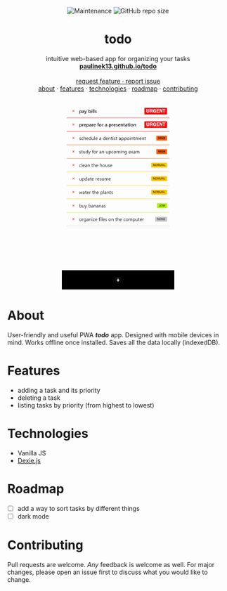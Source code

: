<p align="center">
<img alt="Maintenance" src="https://img.shields.io/maintenance/yes/2023?style=for-the-badge">
<img alt="GitHub repo size" src="https://img.shields.io/github/repo-size/paulinek13/todo?style=for-the-badge">
</p>

<h1 align="center"><strong>todo</strong></h1>

<p align="center">
intuitive web-based app for organizing your tasks
<br />
<a href="https://paulinek13.github.io/todo/"><strong>paulinek13.github.io/todo</strong></a>
<br />
<br />
<a href="https://github.com/paulinek13/todo/issues">request feature · report issue</a>
<br />
<a href="#about">about</a> ·
<a href="#features">features</a> ·
<a href="#technologies">technologies</a> ·
<a href="#roadmap">roadmap</a> ·
<a href="#contributing">contributing</a>
<br />
<br />
<img src="./screenshot.png" alt="Logo" width="256">
</p>

# About

User-friendly and useful PWA **_todo_** app. Designed with mobile devices in mind. Works offline once installed. Saves all the data locally (indexedDB).

# Features

- adding a task and its priority
- deleting a task
- listing tasks by priority (from highest to lowest)

# Technologies

- Vanilla JS
- [Dexie.js](https://github.com/dexie/Dexie.js)

# Roadmap

- [ ] add a way to sort tasks by different things
- [ ] dark mode

# Contributing

Pull requests are welcome. _Any_ feedback is welcome as well.
For major changes, please open an issue first to discuss what you would like to change.